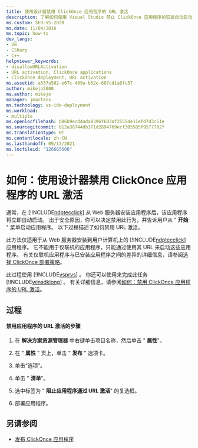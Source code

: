 ```yaml
---
title: 使用设计器禁用 ClickOnce 应用程序的 URL 激活
description: 了解如何使用 Visual Studio 禁止 ClickOnce 应用程序的安装自动启动，使用户必须从 "开始"菜单启动应用程序。
ms.custom: SEO-VS-2020
ms.date: 11/04/2016
ms.topic: how-to
dev_langs:
- VB
- CSharp
- C++
helpviewer_keywords:
- disallowURLActivation
- URL activation, ClickOnce applications
- ClickOnce deployment, URL activation
ms.assetid: a337a582-e67c-409a-b52e-607cd1a8fc57
author: mikejo5000
ms.author: mikejo
manager: jmartens
ms.technology: vs-ide-deployment
ms.workload:
- multiple
ms.openlocfilehash: b86b9ecd4ada8396f603af2555de11efd7d3c51e
ms.sourcegitcommit: b12a38744db371d2894769ecf305585f9577792f
ms.translationtype: HT
ms.contentlocale: zh-CN
ms.lasthandoff: 09/13/2021
ms.locfileid: "126665608"
---
```

# <a name="how-to-disable-url-activation-of-clickonce-applications-by-using-the-designer"></a>如何：使用设计器禁用 ClickOnce 应用程序的 URL 激活
通常，在 [!INCLUDE[ndptecclick](../deployment/includes/ndptecclick_md.md)] 从 Web 服务器安装应用程序后，该应用程序将立即自动启动。 出于安全原因，你可以决定禁用此行为，并告诉用户从 " **开始** " 菜单启动应用程序。 以下过程描述了如何禁用 URL 激活。

 此方法仅适用于从 Web 服务器安装到用户计算机上的 [!INCLUDE[ndptecclick](../deployment/includes/ndptecclick_md.md)] 应用程序。 它不能用于仅联机的应用程序，只能通过使用其 URL 来启动这些应用程序。 有关仅联机应用程序与已安装应用程序之间的差异的详细信息，请参阅[选择 ClickOnce 部署策略](../deployment/choosing-a-clickonce-deployment-strategy.md)。

 此过程使用 [!INCLUDE[vsprvs](../code-quality/includes/vsprvs_md.md)] 。 你还可以使用来完成此任务 [!INCLUDE[winsdklong](../deployment/includes/winsdklong_md.md)] 。 有关详细信息，请参阅[如何：禁用 ClickOnce 应用程序的 URL 激活](../deployment/how-to-disable-url-activation-of-clickonce-applications.md)。

## <a name="procedure"></a>过程

#### <a name="to-disable-url-activation-for-your-application"></a>禁用应用程序的 URL 激活的步骤

1. 在 **解决方案资源管理器** 中右键单击项目名称，然后单击 " **属性**"。

2. 在 " **属性** " 页上，单击 " **发布** " 选项卡。

3. 单击“选项”。

4. 单击 " **清单**"。

5. 选中标签为 " **阻止应用程序通过 URL 激活**" 的复选框。

6. 部署应用程序。

## <a name="see-also"></a>另请参阅
- [发布 ClickOnce 应用程序](../deployment/publishing-clickonce-applications.md)